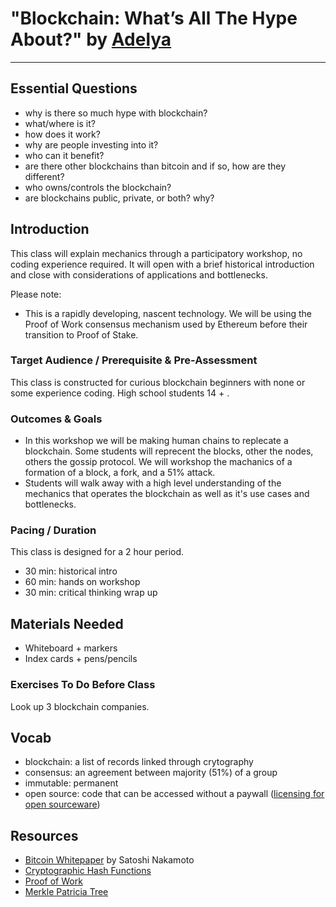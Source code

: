 # "Blockchain: What’s All The Hype About?" by [Adelya](https://www.astar.app)
---
## Essential Questions
 * why is there so much hype with blockchain?
 * what/where is it?
 * how does it work?
 * why are people investing into it?
 * who can it benefit?
 * are there other blockchains than bitcoin and if so, how are they different?
 * who owns/controls the blockchain?
 * are blockchains public, private, or both? why?

## Introduction

This class will explain mechanics through a participatory workshop, no coding experience required.
It will open with a brief historical introduction and close with considerations of 
applications and bottlenecks.

Please note: 
* This is a rapidly developing, nascent technology. 
We will be using the Proof of Work consensus mechanism used by Ethereum
before their transition to Proof of Stake. 

### Target Audience / Prerequisite & Pre-Assessment
This class is constructed for curious blockchain beginners with none or some
experience coding. High school students 14 + . 

### Outcomes & Goals
* In this workshop we will be making human chains to replecate a blockchain. 
Some students will reprecent the blocks, other the nodes, others the gossip protocol.
We will workshop the machanics of a formation of a block, a fork, and a 51% attack.
* Students will walk away with a high level understanding of the mechanics 
that operates the blockchain as well as it's use cases and bottlenecks.

### Pacing / Duration
This class is designed for a 2 hour period.
* 30 min: historical intro
* 60 min: hands on workshop
* 30 min: critical thinking wrap up

## Materials Needed
* Whiteboard + markers
* Index cards + pens/pencils

### Exercises To Do Before Class
Look up 3 blockchain companies. 

## Vocab
- blockchain: a list of records linked through crytography 
- consensus: an agreement between majority (51%) of a group
- immutable: permanent
- open source: code that can be accessed without a paywall ([licensing for open sourceware](https://opensource.org/licenses))

## Resources
* [Bitcoin Whitepaper](https://bitcoin.org/bitcoin.pdf) by Satoshi Nakamoto
* [Cryptographic Hash Functions](https://www.khanacademy.org/economics-finance-domain/core-finance/money-and-banking/bitcoin/v/bitcoin-cryptographic-hash-function)
* [Proof of Work](https://www.khanacademy.org/economics-finance-domain/core-finance/money-and-banking/bitcoin/v/bitcoin-proof-of-work)
* [Merkle Patricia Tree](https://github.com/ethereum/wiki/wiki/Patricia-Tree)
